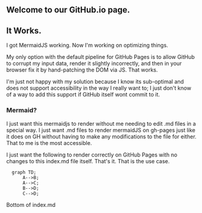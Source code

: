 ## Welcome to our GitHub.io page.

## It Works.
I got MermaidJS working.  Now I'm working on optimizing things.

My only option with the default pipeline for GitHub Pages is to allow GitHub to corrupt my input data, render it slightly incorrectly, and then in your browser fix it by hand-patching the DOM via JS.  That works.

I'm just not happy with my solution because I know its sub-optimal and does not support accessibility in the way I really want to; I just don't know of a way to add this support if GitHub itself wont commit to it.

### Mermaid?

I just want this mermaidjs to render without me needing to edit .md files in a special way. I just want .md files to render mermaidJS on gh-pages just like it does on GH without having to make any modifications to the file for either. That to me is the most accessible.

I just want the following to render correctly on GitHub Pages with no changes to this index.md file itself. That's it. That is the use case.

```mermaid
  graph TD;
      A-->B;
      A-->C;
      B-->D;
      C-->D;
```
Bottom of index.md